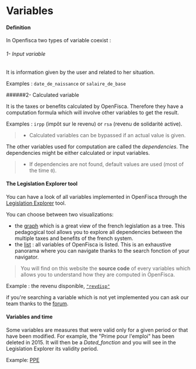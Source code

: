 # Variables

#### Definition

In Openfisca two types of variable coexist :


 ###### 1- Input variable
 
It is information given by the user and related to her situation.  

Examples : ```date_de_naissance``` or ```salaire_de_base```

 ######2- Calculated variable

It is the taxes or benefits calculated by OpenFisca. Therefore they have a computation formula which will involve other variables to get the result. 

Examples : ```irpp``` (impôt sur le revenu) or ```rsa``` (revenu de solidarité active).

 > - Calculated variables can be bypassed if an actual value is given.

The other variables used for computation are called the *dependencies*. The dependencies might be either calculated or input variables.   


 > - If dependencies are not found, default values are used (most of the time `0`).

#### The Legislation Explorer tool

You can have a look of all variables implemented in OpenFisca through the [Legislation Explorer](https://legislation.openfisca.fr/) tool.

You can choose between two visualizations:
- the [graph](https://legislation.openfisca.fr/graph/) which is a great view of the french legislation as a tree. This pedagogical tool allows you to explore all dependencies between the multiple taxes and benefits of the french system.
- the [list](https://legislation.openfisca.fr/variables) : all variables of OpenFisca is listed. This is an exhaustive panorama where you can navigate thanks to the search fonction of your navigator.

>  You will find on this website the **source code** of every variables which allows you to understand how they are computed in OpenFisca.

Example : the revenu disponible,  [```"revdisp"```](https://legislation.openfisca.fr/variables/revdisp)

if you're searching a variable which is not yet implemented you can ask our team thanks to the [forum](https://forum.openfisca.fr/).

#### Variables and time

Some variables are measures that were valid only for a given period or that have been modified. For example, the "Prime pour l'emploi" has been deleted in 2015. It will then be a *Dated_fonction* and you will see in the Legislation Explorer its validity period. 

Example: [PPE](https://legislation.openfisca.fr/variables/ppe)